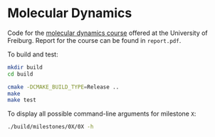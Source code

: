 # Molecular Dynamics
Code for the [molecular dynamics course](https://pastewka.github.io/MolecularDynamics/) offered at the University of Freiburg. Report for the course can be found in `report.pdf`.

To build and test:
```bash
mkdir build
cd build

cmake -DCMAKE_BUILD_TYPE=Release ..
make
make test
```

To display all possible command-line arguments for milestone `X`:
```bash
./build/milestones/0X/0X -h
```
